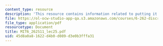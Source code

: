 ```yaml
---
content_type: resource
description: 'This resource contains information related to putting it all together. '
file: https://ol-ocw-studio-app-qa.s3.amazonaws.com/courses/6-262-discrete-stochastic-processes-spring-2011/45d8a0a81622d4b0d089d3e0b3fffa31_MIT6_262S11_lec25.pdf
file_type: application/pdf
resourcetype: Document
title: MIT6_262S11_lec25.pdf
uid: 45d8a0a8-1622-d4b0-d089-d3e0b3fffa31
---
```

